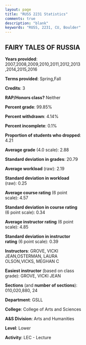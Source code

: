 ```yaml
---
layout: page
title: "RUSS 2231 Statistics"
comments: true
description: "blank"
keywords: "RUSS, 2231, CU, Boulder"
--- 
```

<head>
<script src="https://ajax.googleapis.com/ajax/libs/jquery/2.1.3/jquery.min.js"></script>
<script src="https://dl.dropboxusercontent.com/s/pc42nxpaw1ea4o9/highcharts.js?dl=0"></script>
<!-- <script src="../assets/js/highcharts.js"></script> -->
<style type="text/css">@font-face {
	font-family: "Bebas Neue";
	src: url(https://www.filehosting.org/file/details/544349/BebasNeue%20Regular.otf) format("opentype");
	}
	h1.Bebas { 
		font-family: "Bebas Neue", Verdana, Tahoma;
	}
</style>
</head>
<body>
	<div id="container" style="float: right; width: 45%; height: 88%; margin-left: 2.5%; margin-right: 2.5%;"></div>
	<script language="JavaScript">
		$(document).ready(function() {
		var chart = {type: 'column'};
		var title = {text: 'Grade Distribution'};
		var xAxis = {categories: ['A','B','C','D','F'],crosshair: true};
		var yAxis = {min: 0,title: {text: 'Percentage'}};
		var tooltip = {headerFormat: '<center><b><span style="font-size:20px">{point.key}</span></b></center>',
		               pointFormat: '<td style="padding:0"><b>{point.y:.1f}%</b></td>',
		               footerFormat: '</table>',shared: true,useHTML: true};
		var plotOptions = {column: {pointPadding: 0.0,borderWidth: 0}};  
		var credits = {enabled: false};var series= [{name: 'Percent',data: [31.65,40.52,18.14,6.09,3.59,]}];
		var json = {};
		json.chart = chart;
		json.title = title;
		json.tooltip = tooltip;
		json.xAxis = xAxis;
		json.yAxis = yAxis;  
		json.series = series;
		json.plotOptions = plotOptions;  
		json.credits = credits;
		$('#container').highcharts(json);
	});
	</script>
</body>
			   
## FAIRY TALES OF RUSSIA

**Years provided**: 2007,2008,2009,2010,2011,2012,2013,2014,2015,2016

**Terms provided**: Spring,Fall

**Credits**: 3

**RAP/Honors class?** Neither

**Percent grade**: 99.85%

**Percent withdrawn**: 4.14%

**Percent incomplete**: 0.1%

**Proportion of students who dropped**: 4.21

**Average grade** (4.0 scale): 2.88

**Standard deviation in grades**: 20.79

**Average workload** (raw): 2.19

**Standard deviation in workload** (raw): 0.25

**Average course rating** (6 point scale): 4.57

**Standard deviation in course rating** (6 point scale): 0.34

**Average instructor rating** (6 point scale): 4.85

**Standard deviation in instructor rating** (6 point scale): 0.39

**Instructors**: GROVE, VICKI JEAN,OSTERMAN, LAURA OLSON,VICKS, MEGHAN C

**Easiest instructor** (based on class grade): GROVE, VICKI JEAN

**Sections** (and **number of sections**): 010,020,880, 24

**Department**: GSLL

**College**: College of Arts and Sciences

**A&S Division**: Arts and Humanities

**Level**: Lower

**Activity**: LEC - Lecture